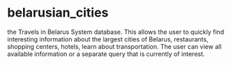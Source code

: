 # belarusian_cities

the Travels in Belarus System database. 
This allows the user to quickly find interesting information about the largest cities of Belarus, restaurants, shopping centers, hotels, learn about transportation.
The user can view all available information or a separate query that is currently of interest.
